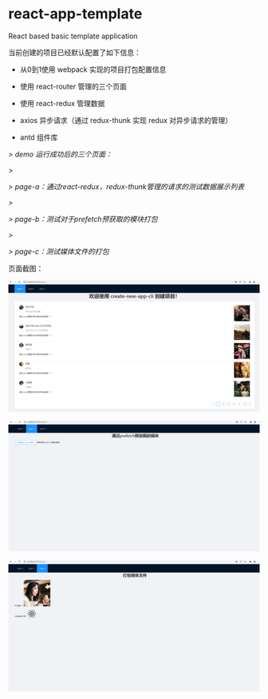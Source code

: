 # react-app-template
React based basic template application

当前创建的项目已经默认配置了如下信息：

+ 从0到1使用 webpack 实现的项目打包配置信息

+ 使用 react-router 管理的三个页面

+ 使用 react-redux 管理数据

+ axios 异步请求（通过 redux-thunk 实现 redux 对异步请求的管理）

+ antd 组件库



*> demo 运行成功后的三个页面：*

*>*

*> page-a：通过react-redux，redux-thunk管理的请求的测试数据展示列表*

*>*

*> page-b：测试对于prefetch预获取的模块打包*

*>*

*> page-c：测试媒体文件的打包*

 页面截图：

 ![page-a](./files/pics/page-a.png)

 ![page-b](./files/pics/page-b.png)

 ![page-c](./files/pics/page-c.png)
